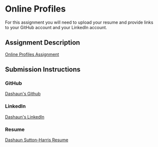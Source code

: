 # Online Profiles
For this assignment you will need to upload your resume and provide links to your GitHub account and your LinkedIn account.

## Assignment Description
[Online Profiles Assignment](https://education.launchcode.org/liftoff/modules/assignments/online-profiles)

## Submission Instructions
 
### GitHub
 <a href="https://github.com/dashaunn">Dashaun's Github</a>
 
### LinkedIn
[Dashaun's LinkedIn](https://www.linkedin.com/in/dashaun-sutton-harris-a0054525a)

### Resume

[Dashaun Sutton-Harris Resume](https://docs.google.com/document/d/1CGCxNceTn5jfITacxWVVNvPn7Vkwn7lFUjJ__BI64Hs/edit#)
